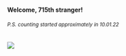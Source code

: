 #### Welcome, 715th stranger!

###### <sup>P.S. counting started approximately in 10.01.22</sup>

<img src="https://kraftwerk28.pp.ua/vcnt.png"></img>

